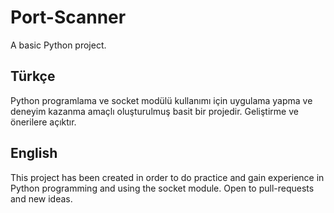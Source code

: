 # Port-Scanner
A basic Python project. 

## Türkçe
Python programlama ve socket modülü kullanımı için uygulama yapma ve deneyim kazanma amaçlı oluşturulmuş basit bir projedir. Geliştirme ve önerilere açıktır. 

## English
This project has been created in order to do practice and gain experience in Python programming and using the socket module. Open to pull-requests and new ideas. 
